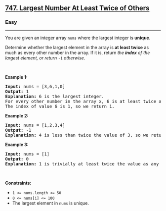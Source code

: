 <h2><a href="https://leetcode.com/problems/largest-number-at-least-twice-of-others/">747. Largest Number At Least Twice of Others</a></h2><h3>Easy</h3><hr><div bis_skin_checked="1"><p>You are given an integer array <code>nums</code> where the largest integer is <strong>unique</strong>.</p>

<p>Determine whether the largest element in the array is <strong>at least twice</strong> as much as every other number in the array. If it is, return <em>the <strong>index</strong> of the largest element, or return </em><code>-1</code><em> otherwise</em>.</p>

<p>&nbsp;</p>
<p><strong>Example 1:</strong></p>

<pre><strong>Input:</strong> nums = [3,6,1,0]
<strong>Output:</strong> 1
<strong>Explanation:</strong> 6 is the largest integer.
For every other number in the array x, 6 is at least twice as big as x.
The index of value 6 is 1, so we return 1.
</pre>

<p><strong>Example 2:</strong></p>

<pre><strong>Input:</strong> nums = [1,2,3,4]
<strong>Output:</strong> -1
<strong>Explanation:</strong> 4 is less than twice the value of 3, so we return -1.</pre>

<p><strong>Example 3:</strong></p>

<pre><strong>Input:</strong> nums = [1]
<strong>Output:</strong> 0
<strong>Explanation:</strong> 1 is trivially at least twice the value as any other number because there are no other numbers.
</pre>

<p>&nbsp;</p>
<p><strong>Constraints:</strong></p>

<ul>
	<li><code>1 &lt;= nums.length &lt;= 50</code></li>
	<li><code>0 &lt;= nums[i] &lt;= 100</code></li>
	<li>The largest element in <code>nums</code> is unique.</li>
</ul>
</div>